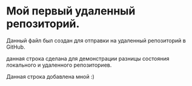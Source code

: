 # Мой первый удаленный репозиторий.

Данный файл был создан для отправки на удаленный репозиторий в GitHub.

данная строка сделана для демонстрации разницы состояния локального и удаленного репозиториев.

Данная строка добавлена мной :)
